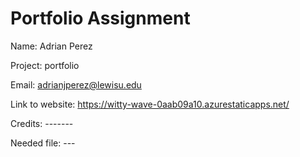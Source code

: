 # Portfolio Assignment

Name: Adrian Perez

Project: portfolio

Email: adrianjperez@lewisu.edu

Link to website: https://witty-wave-0aab09a10.azurestaticapps.net/


Credits: -------


Needed file:  ---

